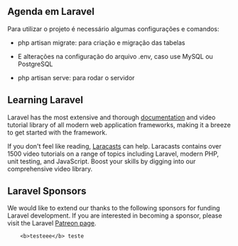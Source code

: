 ## <h2 >Agenda em Laravel

Para utilizar o projeto é necessário algumas configurações e comandos:

- php artisan migrate: para criação e migração das tabelas

- E alterações na configuração do arquivo .env, caso use MySQL ou PostgreSQL

- php artisan serve: para rodar o servidor


## Learning Laravel

Laravel has the most extensive and thorough [documentation](https://laravel.com/docs) and video tutorial library of all modern web application frameworks, making it a breeze to get started with the framework.

If you don't feel like reading, [Laracasts](https://laracasts.com) can help. Laracasts contains over 1500 video tutorials on a range of topics including Laravel, modern PHP, unit testing, and JavaScript. Boost your skills by digging into our comprehensive video library.

## Laravel Sponsors

We would like to extend our thanks to the following sponsors for funding Laravel development. If you are interested in becoming a sponsor, please visit the Laravel [Patreon page](https://patreon.com/taylorotwell).
``` diff
    <b>testeee</b> teste
```
